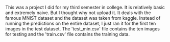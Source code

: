 This was a project I did for my third semester in college. It is relatively basic and extremely naive. But I thought why not upload it.
It deals with the famous MNIST dataset and the dataset was taken from kaggle. Instead of running the predictions on the entire dataset, I just ran it for the first ten images in the 
test dataset. The 'test_min.csv' file contains the ten images for testing and the 'train.csv' file contains the training data.
